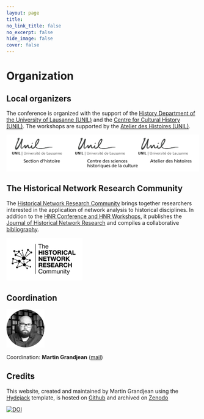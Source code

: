 ```yaml
---
layout: page
title: 
no_link_title: false 
no_excerpt: false 
hide_image: false
cover: false
---
```


# Organization

## Local organizers
The conference is organized with the support of the [History Department of the University of Lausanne (UNIL)](https://unil.ch/hist/home.html) and the [Centre for Cultural History (UNIL)](https://www.unil.ch/shc/home.html). The workshops are supported by the [Atelier des Histoires (UNIL)](https://www.unil.ch/atelier-des-histoires/fr/home.html).

<a href="https://unil.ch/hist/home.html"><img src="https://raw.githubusercontent.com/historicalnetworkresearch/lausanne/master/img/unil_logos.png" style="width:600px"></a>

## The Historical Network Research Community
The [Historical Network Research Community](https://historicalnetworkresearch.org/) brings together researchers interested in the application of network analysis to historical disciplines. In addition to the [HNR Conference and HNR Workshops](https://historicalnetworkresearch.org/hnr-events/), it publishes the [Journal of Historical Network Research](https://jhnr.uni.lu/index.php/jhnr/index) and compiles a collaborative [bibliography](https://historicalnetworkresearch.org/bibliography/).

<a href="https://historicalnetworkresearch.org/"><img src="https://raw.githubusercontent.com/historicalnetworkresearch/lausanne/master/img/hnr_logo_vector.png" style="width:200px"></a>

## Coordination

<a href="http://www.martingrandjean.ch"><img src="https://raw.githubusercontent.com/historicalnetworkresearch/lausanne/master/img/martingrandjean.png" style="width:100px"></a> 

Coordination: **Martin Grandjean** ([mail](mailto:martin.grandjean@unil.ch))

## Credits

This website, created and maintained by Martin Grandjean using the [Hydejack](https://hydejack.com/) template, is hosted on [Github](https://github.com/historicalnetworkresearch/lausanne) and archived on [Zenodo](https://doi.org/10.5281/zenodo.10084450) 

<a href="https://doi.org/10.5281/zenodo.10084450"><img src="https://zenodo.org/badge/DOI/10.5281/zenodo.10084450.svg" alt="DOI"></a>
